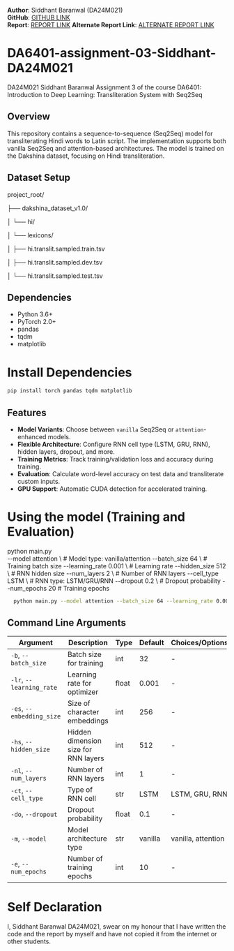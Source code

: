 **Author**: Siddhant Baranwal (DA24M021)  
**GitHub**: [GITHUB LINK](https://github.com/Siddhant-DA24M021/da6401_assignment3.git)  
**Report**: [REPORT LINK](https://wandb.ai/da24m021-indian-institute-of-technology-madras/da24m021_da6401_assignment3/reports/DA6401-Assignment-3-DA24M021---VmlldzoxMjc5MDEyNg?accessToken=4mbvpuvktagn9rcbvixus7wwbwrpazy9fk712u370f1n6yfc639jffnkt0obu1or)
**Alternate Report Link**: [ALTERNATE REPORT LINK](https://api.wandb.ai/links/da24m021-indian-institute-of-technology-madras/uv4jucjo)



# DA6401-assignment-03-Siddhant-DA24M021
DA24M021 Siddhant Baranwal Assignment 3 of the course DA6401: Introduction to Deep Learning: Transliteration System with Seq2Seq

## Overview
This repository contains a sequence-to-sequence (Seq2Seq) model for transliterating Hindi words to Latin script. The implementation supports both vanilla Seq2Seq and attention-based architectures. The model is trained on the Dakshina dataset, focusing on Hindi transliteration.

## Dataset Setup
project_root/

├── dakshina_dataset_v1.0/ 

│   └── hi/

│       └── lexicons/

│           ├── hi.translit.sampled.train.tsv

│           ├── hi.translit.sampled.dev.tsv

│           └── hi.translit.sampled.test.tsv

## Dependencies
- Python 3.6+
- PyTorch 2.0+
- pandas
- tqdm
- matplotlib


# Install Dependencies

```bash
pip install torch pandas tqdm matplotlib
```


## Features
- **Model Variants**: Choose between `vanilla` Seq2Seq or `attention`-enhanced models.
- **Flexible Architecture**: Configure RNN cell type (LSTM, GRU, RNN), hidden layers, dropout, and more.
- **Training Metrics**: Track training/validation loss and accuracy during training.
- **Evaluation**: Calculate word-level accuracy on test data and transliterate custom inputs.
- **GPU Support**: Automatic CUDA detection for accelerated training.


# Using the model (Training and Evaluation)
python main.py \
  --model attention \          # Model type: vanilla/attention
  --batch_size 64 \            # Training batch size
  --learning_rate 0.001 \      # Learning rate
  --hidden_size 512 \          # RNN hidden size
  --num_layers 2 \             # Number of RNN layers
  --cell_type LSTM \           # RNN type: LSTM/GRU/RNN
  --dropout 0.2 \              # Dropout probability
  --num_epochs 20              # Training epochs

``` bash
  python main.py --model attention --batch_size 64 --learning_rate 0.001 --hidden_size 512 --num_layers 2 --cell_type LSTM --dropout 0.2  --num_epochs 2
```


## Command Line Arguments

| Argument                 | Description                                   | Type    | Default | Choices/Options           |
|--------------------------|-----------------------------------------------|---------|---------|---------------------------|
| `-b`, `--batch_size`     | Batch size for training                       | int     | 32      | -                         |
| `-lr`, `--learning_rate` | Learning rate for optimizer                   | float   | 0.001   | -                         |
| `-es`, `--embedding_size`| Size of character embeddings                  | int     | 256     | -                         |
| `-hs`, `--hidden_size`   | Hidden dimension size for RNN layers          | int     | 512     | -                         |
| `-nl`, `--num_layers`    | Number of RNN layers                          | int     | 1       | -                         |
| `-ct`, `--cell_type`     | Type of RNN cell                              | str     | LSTM    | LSTM, GRU, RNN            |
| `-do`, `--dropout`       | Dropout probability                           | float   | 0.1     | -                         |
| `-m`, `--model`          | Model architecture type                       | str     | vanilla | vanilla, attention        |
| `-e`, `--num_epochs`     | Number of training epochs                     | int     | 10      | -                         |


# Self Declaration
I, Siddhant Baranwal DA24M021, swear on my honour that I have written the code and the report by myself and have not copied it from the internet or other students.